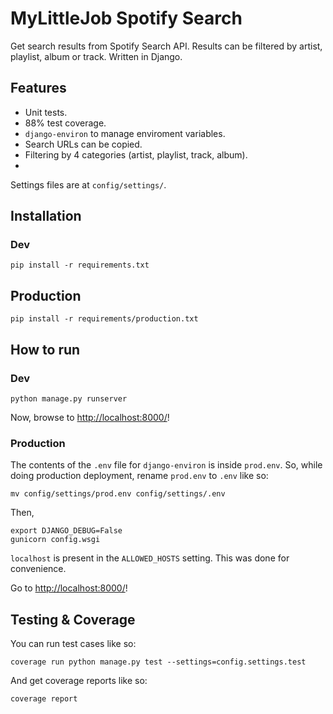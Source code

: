 MyLittleJob Spotify Search
==========================

Get search results from Spotify Search API. Results can be filtered by artist, playlist, album or track. Written in Django.

## Features

* Unit tests.
* 88% test coverage.
* `django-environ` to manage enviroment variables.
* Search URLs can be copied.
* Filtering by 4 categories (artist, playlist, track, album).
*

Settings files are at `config/settings/`. 

## Installation

### Dev

```
pip install -r requirements.txt
```

## Production

```
pip install -r requirements/production.txt
```

## How to run

### Dev

```
python manage.py runserver
```

Now, browse to [http://localhost:8000/](http://localhost:8000/)!

### Production

The contents of the `.env` file for `django-environ` is inside `prod.env`. So, while doing production deployment, rename `prod.env` to `.env` like so:
```
mv config/settings/prod.env config/settings/.env
```
Then,

```
export DJANGO_DEBUG=False
gunicorn config.wsgi
```
`localhost` is present in the `ALLOWED_HOSTS` setting. This was done for convenience.

Go to [http://localhost:8000/](http://localhost:8000/)!

## Testing & Coverage

You can run test cases like so:

```
coverage run python manage.py test --settings=config.settings.test
```

And get coverage reports like so:

```
coverage report
```
